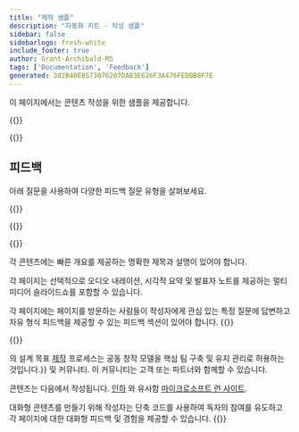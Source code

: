 ```yaml
---
title: "제작 샘플"
description: "자동화 키트 - 작성 샘플"
sidebar: false
sidebarlogo: fresh-white
include_footer: true
author: Grant-Archibald-MS
tags: ['Documentation', 'Feedback']
generated: 382B40E8573076207DAB3E626F3A476FEDBB8F7E
---
```


<div class="optional">

이 페이지에서는 콘텐츠 작성을 위한 샘플을 제공합니다.

</div>

{{<presentation slides="1,2">}}

<div class="optional">

{{<presentationStyles>}}

## 피드백

아래 질문을 사용하여 다양한 피드백 질문 유형을 살펴보세요.

{{<questions name="/content/ko/contribution/sample.json" completed="질문을 완료해 주셔서 감사합니다" showNavigationButtons="false" locale="ko">}}

</div>

</div>

{{<slideStyles>}}

{{<slide  id="slide1" audio="authoring/overview.mp3?v=1" description="Authoring Overview" localImage="/images/illustrations/Authoring-Overview.svg" >}}

각 콘텐츠에는 빠른 개요를 제공하는 명확한 제목과 설명이 있어야 합니다.

각 페이지는 선택적으로 오디오 내레이션, 시각적 요약 및 발표자 노트를 제공하는 멀티미디어 슬라이드쇼를 포함할 수 있습니다.

각 페이지에는 페이지를 방문하는 사람들이 작성자에게 관심 있는 특정 질문에 답변하고 자유 형식 피드백을 제공할 수 있는 피드백 섹션이 있어야 합니다.
{{</slide>}}

{{<slide  id="slide2" audio="authoring/goals.mp3" description="Authoring Goals" localImage="/images/illustrations/Authoring-Goals.svg" >}}

의 설계 목표 [제작](/ko/contribution/authoring) 프로세스는 공동 창작 모델을 핵심 팀 구축 및 유지 관리로 허용하는 것입니다.<product-name>}} 및 커뮤니티. 이 커뮤니티는 고객 또는 파트너와 함께할 수 있습니다.

콘텐츠는 다음에서 작성됩니다. [인하](https://learn.microsoft.com/contribute/markdown-reference) 와 유사함 [마이크로소프트 런 사이트](https://learn.microsoft.com).

대화형 콘텐츠를 만들기 위해 작성자는 단축 코드를 사용하여 독자의 참여를 유도하고 각 페이지에 대한 대화형 피드백 및 경험을 제공할 수 있습니다.
{{</slide>}}
